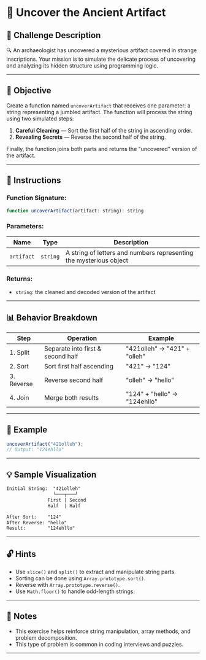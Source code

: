 # 🏺 Uncover the Ancient Artifact

## 📜 Challenge Description

🔍 An archaeologist has uncovered a mysterious artifact covered in strange inscriptions. Your mission is to simulate the delicate process of uncovering and analyzing its hidden structure using programming logic.

---

## 🧠 Objective

Create a function named `uncoverArtifact` that receives one parameter: a string representing a jumbled artifact. The function will process the string using two simulated steps:

1. **Careful Cleaning** — Sort the first half of the string in ascending order.
2. **Revealing Secrets** — Reverse the second half of the string.

Finally, the function joins both parts and returns the "uncovered" version of the artifact.

---

## 🔧 Instructions

### Function Signature:

```js
function uncoverArtifact(artifact: string): string
```

### Parameters:

| Name       | Type     | Description                                                        |
| ---------- | -------- | ------------------------------------------------------------------ |
| `artifact` | `string` | A string of letters and numbers representing the mysterious object |

### Returns:

* `string`: the cleaned and decoded version of the artifact

---

## 📊 Behavior Breakdown

| Step       | Operation                         | Example                      |
| ---------- | --------------------------------- | ---------------------------- |
| 1. Split   | Separate into first & second half | "421olleh" → "421" + "olleh" |
| 2. Sort    | Sort first half ascending         | "421" → "124"                |
| 3. Reverse | Reverse second half               | "olleh" → "hello"            |
| 4. Join    | Merge both results                | "124" + "hello" → "124ehllo" |

---

## 🧪 Example

```js
uncoverArtifact("421olleh");
// Output: "124ehllo"
```

---

## 💡 Sample Visualization

```txt
Initial String:  "421olleh"
                 └───┬───┘
               First | Second
               Half  | Half

After Sort:    "124"
After Reverse: "hello"
Result:        "124ehllo"
```

---

## 🔓 Hints

* Use `slice()` and `split()` to extract and manipulate string parts.
* Sorting can be done using `Array.prototype.sort()`.
* Reverse with `Array.prototype.reverse()`.
* Use `Math.floor()` to handle odd-length strings.


---

## 📝 Notes

* This exercise helps reinforce string manipulation, array methods, and problem decomposition.
* This type of problem is common in coding interviews and puzzles.

---
